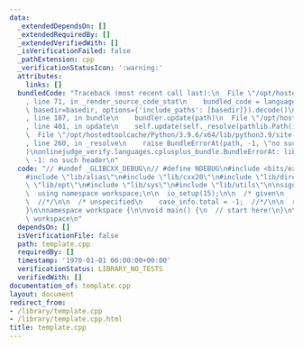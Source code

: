 ```yaml
---
data:
  _extendedDependsOn: []
  _extendedRequiredBy: []
  _extendedVerifiedWith: []
  _isVerificationFailed: false
  _pathExtension: cpp
  _verificationStatusIcon: ':warning:'
  attributes:
    links: []
  bundledCode: "Traceback (most recent call last):\n  File \"/opt/hostedtoolcache/Python/3.9.6/x64/lib/python3.9/site-packages/onlinejudge_verify/documentation/build.py\"\
    , line 71, in _render_source_code_stat\n    bundled_code = language.bundle(stat.path,\
    \ basedir=basedir, options={'include_paths': [basedir]}).decode()\n  File \"/opt/hostedtoolcache/Python/3.9.6/x64/lib/python3.9/site-packages/onlinejudge_verify/languages/cplusplus.py\"\
    , line 187, in bundle\n    bundler.update(path)\n  File \"/opt/hostedtoolcache/Python/3.9.6/x64/lib/python3.9/site-packages/onlinejudge_verify/languages/cplusplus_bundle.py\"\
    , line 401, in update\n    self.update(self._resolve(pathlib.Path(included), included_from=path))\n\
    \  File \"/opt/hostedtoolcache/Python/3.9.6/x64/lib/python3.9/site-packages/onlinejudge_verify/languages/cplusplus_bundle.py\"\
    , line 260, in _resolve\n    raise BundleErrorAt(path, -1, \"no such header\"\
    )\nonlinejudge_verify.languages.cplusplus_bundle.BundleErrorAt: lib/direct: line\
    \ -1: no such header\n"
  code: "// #undef _GLIBCXX_DEBUG\n// #define NDEBUG\n#include <bits/extc++.h>\n\n\
    #include \"lib/alias\"\n#include \"lib/cxx20\"\n#include \"lib/direct\"\n#include\
    \ \"lib/opt\"\n#include \"lib/sys\"\n#include \"lib/utils\"\n\nsigned main() {\n\
    \  using namespace workspace;\n\n  io_setup(15);\n\n  /* given\n    case_info.read();\
    \  //*/\n\n  /* unspecified\n    case_info.total = -1;  //*/\n\n  return case_info.iterate();\n\
    }\n\nnamespace workspace {\n\nvoid main() {\n  // start here!\n}\n\n}  // namespace\
    \ workspace\n"
  dependsOn: []
  isVerificationFile: false
  path: template.cpp
  requiredBy: []
  timestamp: '1970-01-01 00:00:00+00:00'
  verificationStatus: LIBRARY_NO_TESTS
  verifiedWith: []
documentation_of: template.cpp
layout: document
redirect_from:
- /library/template.cpp
- /library/template.cpp.html
title: template.cpp
---
```

